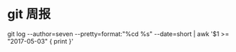 # git 周报

git log  --author=seven --pretty=format:"%cd %s" --date=short | awk '$1 >= "2017-05-03" { print }' 